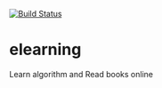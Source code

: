 [![Build Status](https://dev.azure.com/Labs-ora/eLearning/_apis/build/status/shahumar.elearning?branchName=master)](https://dev.azure.com/Labs-ora/eLearning/_build/latest?definitionId=4&branchName=master)

# elearning
Learn algorithm and Read books online
